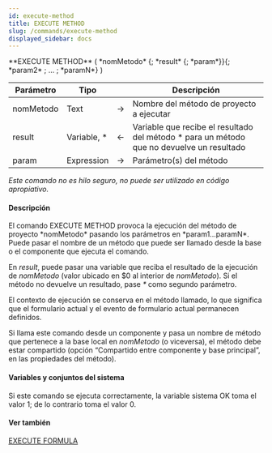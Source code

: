 ```yaml
---
id: execute-method
title: EXECUTE METHOD
slug: /commands/execute-method
displayed_sidebar: docs
---
```


<!--REF #_command_.EXECUTE METHOD.Syntax-->**EXECUTE METHOD** ( *nomMetodo* {; *result* {; *param*}}{; *param2* ; ... ; *paramN*} )<!-- END REF-->
<!--REF #_command_.EXECUTE METHOD.Params-->
| Parámetro | Tipo |  | Descripción |
| --- | --- | --- | --- |
| nomMetodo | Text | &#8594;  | Nombre del método de proyecto a ejecutar |
| result | Variable, * | &#8592; | Variable que recibe el resultado del método * para un método que no devuelve un resultado |
| param | Expression | &#8594;  | Parámetro(s) del método |

<!-- END REF-->

*Este comando no es hilo seguro, no puede ser utilizado en código apropiativo.*


#### Descripción 

<!--REF #_command_.EXECUTE METHOD.Summary-->El comando EXECUTE METHOD provoca la ejecución del método de proyecto *nomMetodo* pasando los parámetros en *param1.<!-- END REF-->..paramN*. Puede pasar el nombre de un método que puede ser llamado desde la base o el componente que ejecuta el comando.

En *result*, puede pasar una variable que reciba el resultado de la ejecución de *nomMetodo* (valor ubicado en $0 al interior de *nomMetodo*). Si el método no devuelve un resultado, pase *\** como segundo parámetro.

El contexto de ejecución se conserva en el método llamado, lo que significa que el formulario actual y el evento de formulario actual permanecen definidos.

Si llama este comando desde un componente y pasa un nombre de método que pertenece a la base local en *nomMetodo* (o viceversa), el método debe estar compartido (opción “Compartido entre componente y base principal”, en las propiedades del método).

#### Variables y conjuntos del sistema 

Si este comando se ejecuta correctamente, la variable sistema OK toma el valor 1; de lo contrario toma el valor 0.

#### Ver también 

[EXECUTE FORMULA](execute-formula.md)  